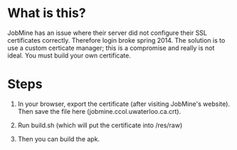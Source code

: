# What is this?
JobMine has an issue where their server did not configure their SSL certificates
correctly. Therefore login broke spring 2014. The solution is to use a custom
certicate manager; this is a compromise and really is not ideal. You must build
your own certificate. 

# Steps
1. In your browser, export the certificate (after visiting JobMine's website). Then
save the file here (jobmine.ccol.uwaterloo.ca.crt). 

2. Run build.sh (which will put the certificate into /res/raw)

3. Then you can build the apk.